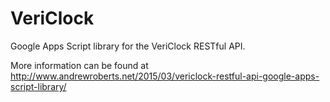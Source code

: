 # VeriClock
Google Apps Script library for the VeriClock RESTful API.

More information can be found at  http://www.andrewroberts.net/2015/03/vericlock-restful-api-google-apps-script-library/

